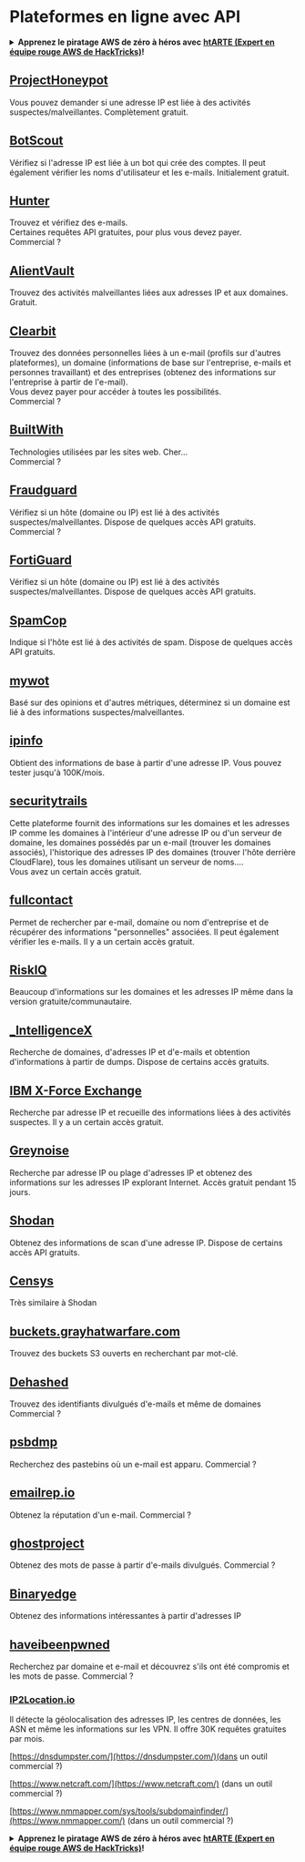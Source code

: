 # Plateformes en ligne avec API

<details>

<summary><strong>Apprenez le piratage AWS de zéro à héros avec</strong> <a href="https://training.hacktricks.xyz/courses/arte"><strong>htARTE (Expert en équipe rouge AWS de HackTricks)</strong></a><strong>!</strong></summary>

Autres façons de soutenir HackTricks :

* Si vous souhaitez voir votre **entreprise annoncée dans HackTricks** ou **télécharger HackTricks en PDF**, consultez les [**PLANS D'ABONNEMENT**](https://github.com/sponsors/carlospolop) !
* Obtenez le [**swag officiel PEASS & HackTricks**](https://peass.creator-spring.com)
* Découvrez [**La famille PEASS**](https://opensea.io/collection/the-peass-family), notre collection exclusive de [**NFTs**](https://opensea.io/collection/the-peass-family)
* **Rejoignez le** 💬 [**groupe Discord**](https://discord.gg/hRep4RUj7f) ou le [**groupe Telegram**](https://t.me/peass) ou **suivez-nous** sur **Twitter** 🐦 [**@hacktricks\_live**](https://twitter.com/hacktricks\_live)**.**
* **Partagez vos astuces de piratage en soumettant des PR aux** [**HackTricks**](https://github.com/carlospolop/hacktricks) et [**HackTricks Cloud**](https://github.com/carlospolop/hacktricks-cloud) dépôts GitHub.

</details>

## [ProjectHoneypot](https://www.projecthoneypot.org/)

Vous pouvez demander si une adresse IP est liée à des activités suspectes/malveillantes. Complètement gratuit.

## [**BotScout**](http://botscout.com/api.htm)

Vérifiez si l'adresse IP est liée à un bot qui crée des comptes. Il peut également vérifier les noms d'utilisateur et les e-mails. Initialement gratuit.

## [Hunter](https://hunter.io/)

Trouvez et vérifiez des e-mails.\
Certaines requêtes API gratuites, pour plus vous devez payer.\
Commercial ?

## [AlientVault](https://otx.alienvault.com/api)

Trouvez des activités malveillantes liées aux adresses IP et aux domaines. Gratuit.

## [Clearbit](https://dashboard.clearbit.com/)

Trouvez des données personnelles liées à un e-mail (profils sur d'autres plateformes), un domaine (informations de base sur l'entreprise, e-mails et personnes travaillant) et des entreprises (obtenez des informations sur l'entreprise à partir de l'e-mail).\
Vous devez payer pour accéder à toutes les possibilités.\
Commercial ?

## [BuiltWith](https://builtwith.com/)

Technologies utilisées par les sites web. Cher...\
Commercial ?

## [Fraudguard](https://fraudguard.io/)

Vérifiez si un hôte (domaine ou IP) est lié à des activités suspectes/malveillantes. Dispose de quelques accès API gratuits.\
Commercial ?

## [FortiGuard](https://fortiguard.com/)

Vérifiez si un hôte (domaine ou IP) est lié à des activités suspectes/malveillantes. Dispose de quelques accès API gratuits.

## [SpamCop](https://www.spamcop.net/)

Indique si l'hôte est lié à des activités de spam. Dispose de quelques accès API gratuits.

## [mywot](https://www.mywot.com/)

Basé sur des opinions et d'autres métriques, déterminez si un domaine est lié à des informations suspectes/malveillantes.

## [ipinfo](https://ipinfo.io/)

Obtient des informations de base à partir d'une adresse IP. Vous pouvez tester jusqu'à 100K/mois.

## [securitytrails](https://securitytrails.com/app/account)

Cette plateforme fournit des informations sur les domaines et les adresses IP comme les domaines à l'intérieur d'une adresse IP ou d'un serveur de domaine, les domaines possédés par un e-mail (trouver les domaines associés), l'historique des adresses IP des domaines (trouver l'hôte derrière CloudFlare), tous les domaines utilisant un serveur de noms....\
Vous avez un certain accès gratuit.

## [fullcontact](https://www.fullcontact.com/)

Permet de rechercher par e-mail, domaine ou nom d'entreprise et de récupérer des informations "personnelles" associées. Il peut également vérifier les e-mails. Il y a un certain accès gratuit.

## [RiskIQ](https://www.spiderfoot.net/documentation/)

Beaucoup d'informations sur les domaines et les adresses IP même dans la version gratuite/communautaire.

## [\_IntelligenceX](https://intelx.io/)

Recherche de domaines, d'adresses IP et d'e-mails et obtention d'informations à partir de dumps. Dispose de certains accès gratuits.

## [IBM X-Force Exchange](https://exchange.xforce.ibmcloud.com/)

Recherche par adresse IP et recueille des informations liées à des activités suspectes. Il y a un certain accès gratuit.

## [Greynoise](https://viz.greynoise.io/)

Recherche par adresse IP ou plage d'adresses IP et obtenez des informations sur les adresses IP explorant Internet. Accès gratuit pendant 15 jours.

## [Shodan](https://www.shodan.io/)

Obtenez des informations de scan d'une adresse IP. Dispose de certains accès API gratuits.

## [Censys](https://censys.io/)

Très similaire à Shodan

## [buckets.grayhatwarfare.com](https://buckets.grayhatwarfare.com/)

Trouvez des buckets S3 ouverts en recherchant par mot-clé.

## [Dehashed](https://www.dehashed.com/data)

Trouvez des identifiants divulgués d'e-mails et même de domaines\
Commercial ?

## [psbdmp](https://psbdmp.ws/)

Recherchez des pastebins où un e-mail est apparu. Commercial ?

## [emailrep.io](https://emailrep.io/key)

Obtenez la réputation d'un e-mail. Commercial ?

## [ghostproject](https://ghostproject.fr/)

Obtenez des mots de passe à partir d'e-mails divulgués. Commercial ?

## [Binaryedge](https://www.binaryedge.io/)

Obtenez des informations intéressantes à partir d'adresses IP

## [haveibeenpwned](https://haveibeenpwned.com/)

Recherchez par domaine et e-mail et découvrez s'ils ont été compromis et les mots de passe. Commercial ?

### [IP2Location.io](https://www.ip2location.io/)

Il détecte la géolocalisation des adresses IP, les centres de données, les ASN et même les informations sur les VPN. Il offre 30K requêtes gratuites par mois.



[https://dnsdumpster.com/](https://dnsdumpster.com/)(dans un outil commercial ?)

[https://www.netcraft.com/](https://www.netcraft.com/) (dans un outil commercial ?)

[https://www.nmmapper.com/sys/tools/subdomainfinder/](https://www.nmmapper.com/) (dans un outil commercial ?)

<details>

<summary><strong>Apprenez le piratage AWS de zéro à héros avec</strong> <a href="https://training.hacktricks.xyz/courses/arte"><strong>htARTE (Expert en équipe rouge AWS de HackTricks)</strong></a><strong>!</strong></summary>

Autres façons de soutenir HackTricks :

* Si vous souhaitez voir votre **entreprise annoncée dans HackTricks** ou **télécharger HackTricks en PDF**, consultez les [**PLANS D'ABONNEMENT**](https://github.com/sponsors/carlospolop) !
* Obtenez le [**swag officiel PEASS & HackTricks**](https://peass.creator-spring.com)
* Découvrez [**La famille PEASS**](https://opensea.io/collection/the-peass-family), notre collection exclusive de [**NFTs**](https://opensea.io/collection/the-peass-family)
* **Rejoignez le** 💬 [**groupe Discord**](https://discord.gg/hRep4RUj7f) ou le [**groupe Telegram**](https://t.me/peass) ou **suivez-nous** sur **Twitter** 🐦 [**@hacktricks\_live**](https://twitter.com/hacktricks\_live)**.**
* **Partagez vos astuces de piratage en soumettant des PR aux** [**HackTricks**](https://github.com/carlospolop/hacktricks) et [**HackTricks Cloud**](https://github.com/carlospolop/hacktricks-cloud) dépôts GitHub.

</details>
